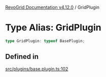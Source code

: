 [RevoGrid Documentation v4.12.0](README.md) / GridPlugin

# Type Alias: GridPlugin

```ts
type GridPlugin: typeof BasePlugin;
```

## Defined in

[src/plugins/base.plugin.ts:102](https://github.com/revolist/revogrid/blob/282605c6faa8e6a115a4a8c5b8668e14fed605a0/src/plugins/base.plugin.ts#L102)
